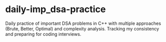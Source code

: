 # daily-imp_dsa-practice
Daily practice of important DSA problems in C++ with multiple approaches (Brute, Better, Optimal) and complexity analysis. Tracking my consistency and preparing for coding interviews.
